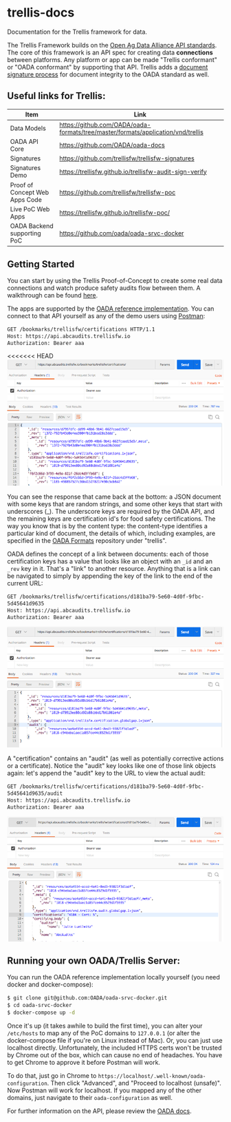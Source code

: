 # trellis-docs
Documentation for the Trellis framework for data.

The Trellis Framework builds on the [Open Ag Data Alliance API standards](https://github.com/oada/oada-docs).
The core of this framework is an API spec for creating data **connections** between
platforms. Any platform or app can be made "Trellis conformant" or "OADA conformant" by supporting
that API.  Trellis adds a [document signature process](signatures.md) for document integrity to the OADA 
standard as well.

## Useful links for Trellis:
| Item | Link |
| --- | --- |
|  Data Models   |  https://github.com/OADA/oada-formats/tree/master/formats/application/vnd/trellis |
|  OADA API Core |  https://github.com/OADA/oada-docs |
|  Signatures    |  https://github.com/trellisfw/trellisfw-signatures |
|  Signatures Demo | https://trellisfw.github.io/trellisfw-audit-sign-verify |
|  Proof of Concept Web Apps Code | https://github.com/trellisfw/trellisfw-poc |
|  Live PoC Web Apps | https://trellisfw.github.io/trellisfw-poc/ |
|  OADA Backend supporting PoC | https://github.com/oada/oada-srvc-docker |

## Getting Started

You can start by using the Trellis Proof-of-Concept to create some real data connections and
watch produce safety audits flow between them.  A walkthrough can be found [here](https://trellisfw.github.io/trellisfw-poc/).

The apps are supported by the [OADA reference implementation](https://github.com/oada/oada-srvc-docker).  You
can connect to that API yourself as any of the demo users using [Postman](https://www.getpostman.com/):

```http
GET /bookmarks/trellisfw/certifications HTTP/1.1
Host: https://api.abcaudits.trellisfw.io
Authorization: Bearer aaa
```
<<<<<<< HEAD
![Image of Postman response](./img/postman1.png)

You can see the response that came back at the bottom: a JSON document with some keys that are random
strings, and some other keys that start with underscores (_).  The underscore keys are required by the 
OADA API, and the remaining keys are certification id's for food safety certifications.  The way you
know that is by the content type: the content-type identifies a particular kind of document,
the details of which, including examples,  are specified in the 
[OADA Formats](https://github.com/OADA/oada-formats/tree/master/formats/application/vnd/trellis)
repository under "trellis".

OADA defines the concept of a link between documents: each of those certification keys has a 
value that looks like an object with an `_id` and an `_rev` key in it.  That's a "link" to
another resource.  Anything that is a link can be navigated to simply by appending the key of the link 
to the end of the current URL:
```http
GET /bookmarks/trellisfw/certifications/d181ba79-5e60-4d0f-9fbc-5d45641d9635
Host: https://api.abcaudits.trellisfw.io
Authorization: Bearer aaa
```
![Image of Postman response](./img/postman2.png)

A "certification" contains an "audit" (as well as potentially corrective actions or a certificate).
Notice the "audit" key looks like one of those link objects again: let's append the "audit" key to the
URL to view the actual audit:

```http
GET /bookmarks/trellisfw/certifications/d181ba79-5e60-4d0f-9fbc-5d45641d9635/audit
Host: https://api.abcaudits.trellisfw.io
Authorization: Bearer aaa
```
![Image of Postman response](./img/postman3.png)

## Running your own OADA/Trellis Server:
You can run the OADA reference implementation locally yourself 
(you need docker and docker-compose):

```bash
$ git clone git@github.com:OADA/oada-srvc-docker.git
$ cd oada-srvc-docker
$ docker-compose up -d
```

Once it's up (it takes awhile to build the first time), you can alter your
`/etc/hosts` to map any of the PoC domains to `127.0.0.1` (or alter the docker-compose 
file if you're on Linux instead of Mac).  Or, you can just use localhost directly.
Unfortunately, the included HTTPS certs won't be trusted by Chrome out of the box,
which can cause no end of headaches.  You have to get Chrome to approve it before
Postman will work.  

To do that, just go in Chrome to `https://localhost/.well-known/oada-configuration`.
Then click "Advanced", and "Proceed to localhost (unsafe)".  Now Postman will work
for localhost.  If you mapped any of the other domains, just navigate to their
`oada-configuration` as well.

For further information on the API, please review the [OADA docs](https://github.com/oada/oada-docs).

